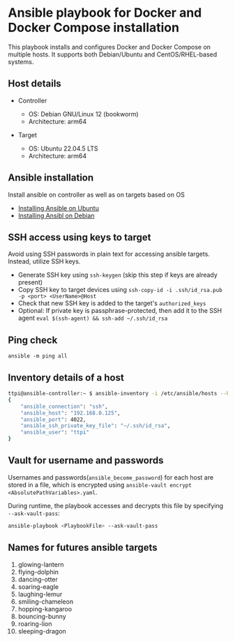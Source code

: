 # Ansible playbook for Docker and Docker Compose installation
This playbook installs and configures Docker and Docker Compose on multiple hosts.
It supports both Debian/Ubuntu and CentOS/RHEL-based systems.

## Host details
* Controller
    * OS: Debian GNU/Linux 12 (bookworm)
    * Architecture: arm64

* Target
    * OS: Ubuntu 22.04.5 LTS
    * Architecture: arm64

## Ansible installation
Install ansible on controller as well as on targets based on OS
* [Installing Ansible on Ubuntu](https://docs.ansible.com/ansible/latest/installation_guide/installation_distros.html#installing-ansible-on-ubuntu)
* [Installing Ansibl on Debian](https://docs.ansible.com/ansible/latest/installation_guide/installation_distros.html#installing-ansible-on-debian)


## SSH access using keys to target
Avoid using SSH passwords in plain text for accessing ansible targets. Instead, utilize SSH keys.

* Generate SSH key using `ssh-keygen` (skip this step if keys are already present)
* Copy SSH key to target devices using `ssh-copy-id -i .ssh/id_rsa.pub -p <port> <UserName>@Host` 
* Check that new SSH key is added to the target's `authorized_keys`
* Optional: If private key is passphrase-protected, then add it to the SSH agent `eval $(ssh-agent) && ssh-add ~/.ssh/id_rsa` 

## Ping check
`ansible -m ping all`

## Inventory details of a host
```bash
ttpi@ansible-controller:~ $ ansible-inventory -i /etc/ansible/hosts --host target
{
    "ansible_connection": "ssh",
    "ansible_host": "192.168.0.125",
    "ansible_port": 4022,
    "ansible_ssh_private_key_file": "~/.ssh/id_rsa",
    "ansible_user": "ttpi"
}
```

## Vault for username and passwords
Usernames and passwords(`ansible_become_password`) for each host are stored in a file, which is encrypted using `ansible-vault encrypt <AbsolutePathVariables>.yaml`. 

During runtime, the playbook accesses and decrypts this file by specifying `--ask-vault-pass`:

```bash
ansible-playbook <PlaybookFile> --ask-vault-pass
```


## Names for futures ansible targets
1. glowing-lantern
2. flying-dolphin
3. dancing-otter
4. soaring-eagle
5. laughing-lemur
6. smiling-chameleon
7. hopping-kangaroo
8. bouncing-bunny
9. roaring-lion
10. sleeping-dragon
